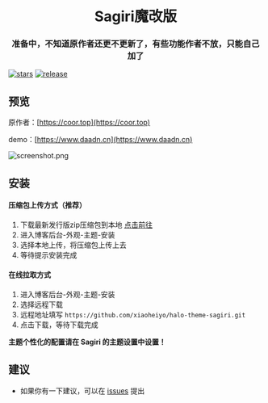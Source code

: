 <h1 align="center">Sagiri魔改版</h1>
<h3 align="center">准备中，不知道原作者还更不更新了，有些功能作者不放，只能自己加了</h3>

[![stars](https://flat.badgen.net/github/stars/xiaoheiyo/halo-theme-sagiri)](https://github.com/xiaoheiyo/halo-theme-sagiri)
[![release](https://img.shields.io/github/v/release/xiaoheiyo/halo-theme-sagiri.svg?style=flat-square)](https://github.com/xiaoheiyo/halo-theme-sagiri)

## 预览

原作者：[https://coor.top](https://coor.top)

demo：[https://www.daadn.cn](https://www.daadn.cn)

![screenshot.png](https://cdn.jsdelivr.net/gh/cetr/halo-theme-sagiri@latest/screenshot.png)

## 安装

#### 压缩包上传方式（推荐）

1. 下载最新发行版zip压缩包到本地 [点击前往](https://github.com/xiaoheiyo/halo-theme-sagiri/releases)
2. 进入博客后台-外观-主题-安装
3. 选择本地上传，将压缩包上传上去
4. 等待提示安装完成

#### 在线拉取方式

1. 进入博客后台-外观-主题-安装
2. 选择远程下载
3. 远程地址填写 `https://github.com/xiaoheiyo/halo-theme-sagiri.git`
4. 点击下载，等待下载完成

**主题个性化的配置请在 Sagiri 的主题设置中设置！**

## 建议

- 如果你有一下建议，可以在 [issues](https://github.com/xiaoheiyo/halo-theme-sagiri/issues) 提出
